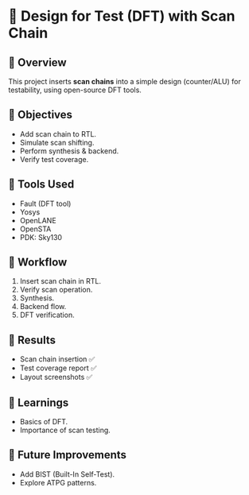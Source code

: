 # 📘 Design for Test (DFT) with Scan Chain

## 🔹 Overview
This project inserts **scan chains** into a simple design (counter/ALU) for testability, using open-source DFT tools.

## 🔹 Objectives
- Add scan chain to RTL.
- Simulate scan shifting.
- Perform synthesis & backend.
- Verify test coverage.

## 🔹 Tools Used
- Fault (DFT tool)
- Yosys
- OpenLANE
- OpenSTA
- PDK: Sky130

## 🔹 Workflow
1. Insert scan chain in RTL.  
2. Verify scan operation.  
3. Synthesis.  
4. Backend flow.  
5. DFT verification.  

## 🔹 Results
- Scan chain insertion ✅  
- Test coverage report ✅  
- Layout screenshots ✅  

## 🔹 Learnings
- Basics of DFT.  
- Importance of scan testing.  

## 🔹 Future Improvements
- Add BIST (Built-In Self-Test).  
- Explore ATPG patterns.  
